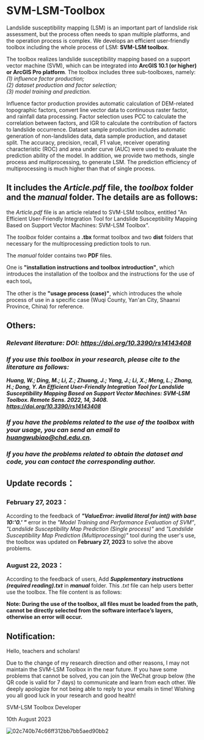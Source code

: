 # SVM-LSM-Toolbox
Landslide susceptibility mapping (LSM) is an important part of landslide risk assessment, but the process often needs to span multiple platforms, and the operation process is complex. We develops an efficient user-friendly toolbox including the whole process of LSM: **SVM-LSM toolbox**.

The toolbox realizes landslide susceptibility mapping based on a support vector machine (SVM), which can be integrated into **ArcGIS 10.1 (or higher) or ArcGIS Pro platform**. The toolbox includes three sub-toolboxes, namely:  
  *(1) influence factor production;*  
  *(2) dataset production and factor selection;*  
  *(3) model training and prediction.*

Influence factor production provides automatic calculation of DEM-related topographic factors, convert line vector data to continuous raster factor, and rainfall data processing. Factor selection uses PCC to calculate the correlation between factors, and IGR to calculate the contribution of factors to landslide occurrence. Dataset sample production includes automatic generation of non-landslides data, data sample production, and dataset split. The accuracy, precision, recall, F1 value, receiver operating characteristic (ROC) and area under curve (AUC) were used to evaluate the prediction ability of the model. In addition, we provide two methods, single process and multiprocessing, to generate LSM. The prediction efficiency of multiprocessing is much higher than that of single process.

## It includes the *Article.pdf* file, the *toolbox* folder and the *manual* folder. The details are as follows:

the *Article.pdf* file is an article related to SVM-LSM toolbox, entitled "An Efficient User-Friendly Integration Tool for Landslide Susceptibility Mapping Based on Support Vector Machines: SVM-LSM Toolbox".

The *toolbox* folder contains a **.tbx** format toolbox and  two **dist** folders that necessary for the multiprocessing prediction tools to run.

The *manual* folder contains two **PDF** files.

  One is **"installation instructions and toolbox introduction"**, which introduces the installation of the toolbox and the instructions for the use of each tool。

  The other is the **"usage process (case)"**, which introduces the whole process of use in a specific case (Wuqi County, Yan'an City, Shaanxi Province, China) for reference.
  
## Others:

### ***Relevant literature: DOI: https://doi.org/10.3390/rs14143408***

### ***If you use this toolbox in your research, please cite to the literature as follows:***  
***Huang, W.; Ding, M.; Li, Z.; Zhuang, J.; Yang, J.; Li, X.; Meng, L.; Zhang, H.; Dong, Y. An Efficient User-Friendly Integration Tool for Landslide Susceptibility Mapping Based on Support Vector Machines: SVM-LSM Toolbox. Remote Sens. 2022, 14, 3408. https://doi.org/10.3390/rs14143408***

### ***If you have the problems related to the use of the toolbox with your usage, you can send an email to huangwubiao@chd.edu.cn.***
### ***If you have the problems related to obtain the dataset and code, you can contact the corresponding author.***

## Update records：
### February 27, 2023：
  According to the feedback of ***"ValueError: invalid literal for int() with base 10:'0.' "*** error in the *"Model Training and Performance Evaluation of SVM"*, *"Landslide Susceptibility Map Prediction (Single process)"* and *"Landslide Susceptibility Map Prediction (Multiprocessing)"* tool during the user's use, the toolbox was updated on **February 27, 2023** to solve the above problems.
### August 22, 2023：
  According to the feedback of users, Add ***Supplementary instructions (required reading).txt*** in ***manual*** folder. This *.txt* file can help users better use the toolbox. The file content is as follows:

  **Note: During the use of the toolbox, all files must be loaded from the path, cannot be directly selected from the software interface’s layers, otherwise an error will occur.**

## Notification:
Hello, teachers and scholars!

Due to the change of my research direction and other reasons, I may not maintain the SVM-LSM Toolbox in the near future. If you have some problems that cannot be solved, you can join the WeChat group below (the QR code is valid for 7 days) to communicate and learn from each other. We deeply apologize for not being able to reply to your emails in time!
Wishing you all good luck in your research and good health!

SVM-LSM Toolbox Developer

10th August 2023

![02c740b74c66ff312bb7bb5aed90bb2](https://github.com/HuangWBill/SVM-LSM-Toolbox/assets/76198298/f597c0f3-ec79-4a4f-a31a-364c40b7557e)


